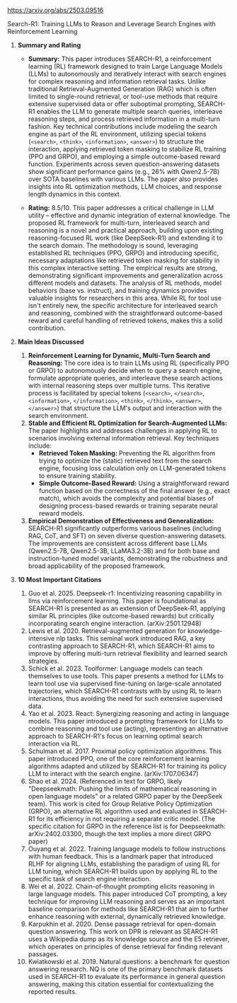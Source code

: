 https://arxiv.org/abs/2503.09516

Search-R1: Training LLMs to Reason and Leverage Search Engines with Reinforcement Learning

1.  **Summary and Rating**

    *   **Summary:** This paper introduces SEARCH-R1, a reinforcement learning (RL) framework designed to train Large Language Models (LLMs) to autonomously and iteratively interact with search engines for complex reasoning and information retrieval tasks. Unlike traditional Retrieval-Augmented Generation (RAG) which is often limited to single-round retrieval, or tool-use methods that require extensive supervised data or offer suboptimal prompting, SEARCH-R1 enables the LLM to generate multiple search queries, interleave reasoning steps, and process retrieved information in a multi-turn fashion. Key technical contributions include modeling the search engine as part of the RL environment, utilizing special tokens (`<search>`, `<think>`, `<information>`, `<answer>`) to structure the interaction, applying retrieved token masking to stabilize RL training (PPO and GRPO), and employing a simple outcome-based reward function. Experiments across seven question-answering datasets show significant performance gains (e.g., 26% with Qwen2.5-7B) over SOTA baselines with various LLMs. The paper also provides insights into RL optimization methods, LLM choices, and response length dynamics in this context.

    *   **Rating:** 8.5/10. This paper addresses a critical challenge in LLM utility – effective and dynamic integration of external knowledge. The proposed RL framework for multi-turn, interleaved search and reasoning is a novel and practical approach, building upon existing reasoning-focused RL work (like DeepSeek-R1) and extending it to the search domain. The methodology is sound, leveraging established RL techniques (PPO, GRPO) and introducing specific, necessary adaptations like retrieved token masking for stability in this complex interactive setting. The empirical results are strong, demonstrating significant improvements and generalization across different models and datasets. The analysis of RL methods, model behaviors (base vs. instruct), and training dynamics provides valuable insights for researchers in this area. While RL for tool use isn't entirely new, the specific architecture for interleaved search and reasoning, combined with the straightforward outcome-based reward and careful handling of retrieved tokens, makes this a solid contribution.

2.  **Main Ideas Discussed**

    1.  **Reinforcement Learning for Dynamic, Multi-Turn Search and Reasoning:** The core idea is to train LLMs using RL (specifically PPO or GRPO) to autonomously decide when to query a search engine, formulate appropriate queries, and interleave these search actions with internal reasoning steps over multiple turns. This iterative process is facilitated by special tokens (`<search>`, `</search>`, `<information>`, `</information>`, `<think>`, `</think>`, `<answer>`, `</answer>`) that structure the LLM's output and interaction with the search environment.
    2.  **Stable and Efficient RL Optimization for Search-Augmented LLMs:** The paper highlights and addresses challenges in applying RL to scenarios involving external information retrieval. Key techniques include:
        *   **Retrieved Token Masking:** Preventing the RL algorithm from trying to optimize the (static) retrieved text from the search engine, focusing loss calculation only on LLM-generated tokens to ensure training stability.
        *   **Simple Outcome-Based Reward:** Using a straightforward reward function based on the correctness of the final answer (e.g., exact match), which avoids the complexity and potential biases of designing process-based rewards or training separate neural reward models.
    3.  **Empirical Demonstration of Effectiveness and Generalization:** SEARCH-R1 significantly outperforms various baselines (including RAG, CoT, and SFT) on seven diverse question-answering datasets. The improvements are consistent across different base LLMs (Qwen2.5-7B, Qwen2.5-3B, LLaMA3.2-3B) and for both base and instruction-tuned model variants, demonstrating the robustness and broad applicability of the proposed framework.

3.  **10 Most Important Citations**
    1.  Guo et al. 2025. Deepseek-r1: Incentivizing reasoning capability in llms via reinforcement learning. This paper is foundational as SEARCH-R1 is presented as an extension of DeepSeek-R1, applying similar RL principles (like outcome-based rewards) but critically incorporating search engine interaction. (arXiv:2501.12948)
    2.  Lewis et al. 2020. Retrieval-augmented generation for knowledge-intensive nlp tasks. This seminal work introduced RAG, a key contrasting approach to SEARCH-R1, which SEARCH-R1 aims to improve by offering multi-turn retrieval flexibility and learned search strategies.
    3.  Schick et al. 2023. Toolformer: Language models can teach themselves to use tools. This paper presents a method for LLMs to learn tool use via supervised fine-tuning on large-scale annotated trajectories, which SEARCH-R1 contrasts with by using RL to learn interactions, thus avoiding the need for such extensive supervised data.
    4.  Yao et al. 2023. React: Synergizing reasoning and acting in language models. This paper introduced a prompting framework for LLMs to combine reasoning and tool use (acting), representing an alternative approach to SEARCH-R1's focus on learning optimal search interaction via RL.
    5.  Schulman et al. 2017. Proximal policy optimization algorithms. This paper introduced PPO, one of the core reinforcement learning algorithms adapted and utilized by SEARCH-R1 for training its policy LLM to interact with the search engine. (arXiv:1707.06347)
    6.  Shao et al. 2024. (Referenced in text for GRPO, likely "Deepseekmath: Pushing the limits of mathematical reasoning in open language models" or a related GRPO paper by the DeepSeek team). This work is cited for Group Relative Policy Optimization (GRPO), an alternative RL algorithm used and evaluated in SEARCH-R1 for its efficiency in not requiring a separate critic model. (The specific citation for GRPO in the reference list is for Deepseekmath: arXiv:2402.03300, though the text implies a more direct GRPO paper)
    7.  Ouyang et al. 2022. Training language models to follow instructions with human feedback. This is a landmark paper that introduced RLHF for aligning LLMs, establishing the paradigm of using RL for LLM tuning, which SEARCH-R1 builds upon by applying RL to the specific task of search engine interaction.
    8.  Wei et al. 2022. Chain-of-thought prompting elicits reasoning in large language models. This paper introduced CoT prompting, a key technique for improving LLM reasoning and serves as an important baseline comparison for methods like SEARCH-R1 that aim to further enhance reasoning with external, dynamically retrieved knowledge.
    9.  Karpukhin et al. 2020. Dense passage retrieval for open-domain question answering. This work on DPR is relevant as SEARCH-R1 uses a Wikipedia dump as its knowledge source and the E5 retriever, which operates on principles of dense retrieval for finding relevant passages.
    10. Kwiatkowski et al. 2019. Natural questions: a benchmark for question answering research. NQ is one of the primary benchmark datasets used in SEARCH-R1 to evaluate its performance in general question answering, making this citation essential for contextualizing the reported results.
